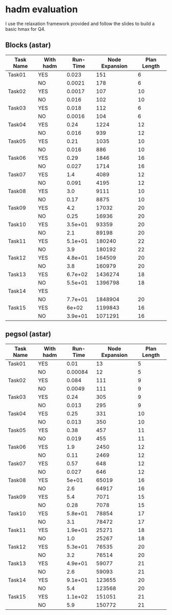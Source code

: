 # hadm evaluation

I use the relaxation framework provided and follow the slides to build a basic hmax for Q4.

## Blocks (astar)
| Task Name | With hadm | Run-Time | Node Expansion | Plan Length |   
| --- | --- | --- | --- | --- |
| Task01 | YES | 0.023 | 151 | 6 |
| | NO | 0.0021 | 178 | 6 |
| Task02 | YES | 0.0017 | 107 | 10 |
| | NO | 0.016 | 102 | 10 |
| Task03 | YES | 0.018 | 112 | 6 |
| | NO | 0.0016 | 104 | 6 |
| Task04 | YES | 0.24 | 1224 | 12 |
| | NO | 0.016 | 939 | 12 |
| Task05 | YES | 0.21 | 1035 | 10 |
| | NO | 0.016 | 886 | 10 |
| Task06 | YES | 0.29 | 1846 | 16 |
| | NO | 0.027 | 1714 | 16 |
| Task07 | YES | 1.4 | 4089 | 12 |
| | NO | 0.091 | 4195 | 12 |
| Task08 | YES | 3.0 | 9111 | 10 |
| | NO | 0.17 | 8875 | 10 |
| Task09 | YES | 4.2 | 17032 | 20 |
| | NO | 0.25 | 16936 | 20 |
| Task10 | YES | 3.5e+01 | 93359 | 20 |
| | NO | 2.1 | 89198 | 20 |
| Task11 | YES | 5.1e+01 | 180240 | 22 |
| | NO | 3.9 | 180192 | 22 |
| Task12 | YES | 4.8e+01 | 164509 | 20 |
| | NO |3.8 | 160979 | 20 |
| Task13 | YES | 6.7e+02 | 1436274 | 18 |
| | NO | 5.5e+01 | 1396798 | 18 |
| Task14 | YES |   |  |  |
| | NO | 7.7e+01 | 1848904 | 20 |
| Task15 | YES | 6e+02 |1199843 | 16 |
| | NO | 3.9e+01 | 1071291 | 16 |

## pegsol (astar)

| Task Name | With hadm |Run-Time | Node Expansion | Plan Length |   
| --- | --- | --- | --- | --- |
| Task01 | YES | 0.01 | 13 | 5 |
| | NO | 0.00084 | 12 | 5 |
| Task02 | YES | 0.084 | 111 | 9 |
| | NO | 0.0049 | 111 | 9 |
| Task03 | YES | 0.24 | 305 | 9 |
| | NO | 0.013 | 295 | 9 |
| Task04 | YES | 0.25 | 331 | 10 |
| | NO | 0.013 | 350 | 10 |
| Task05 | YES | 0.38 | 457 | 11 |
| | NO | 0.019 | 455 | 11 |
| Task06 | YES | 1.9 | 2450 | 12 |
| | NO | 0.11 | 2469 | 12 |
| Task07 | YES | 0.57 | 648 | 12 |
| | NO | 0.027 | 646 | 12 |
| Task08 | YES | 5e+01 | 65019 | 16 |
| | NO | 2.6 | 64917 | 16 |
| Task09 | YES | 5.4 | 7071 | 15 |
| | NO | 0.28 | 7078 | 15 |
| Task10 | YES | 5.8e+01 | 78854 | 17 |
| | NO | 3.1 | 78472 | 17 |
| Task11 | YES | 1.9e+01 | 25271 | 18 |
| | NO | 1.0 | 25267 | 18 |
| Task12 | YES | 5.3e+01 | 76535 | 20 |
| | NO | 3.2 | 76514 | 20 |
| Task13 | YES | 4.9e+01 | 59077 | 21 |
| | NO | 2.6 | 59093 | 21 |
| Task14 | YES | 9.1e+01 | 123655 | 20 |
| | NO | 5.4 | 123568 | 20 |
| Task15 | YES | 1.1e+02 | 151051 | 21 |
| | NO | 5.9 | 150772 | 21 |
